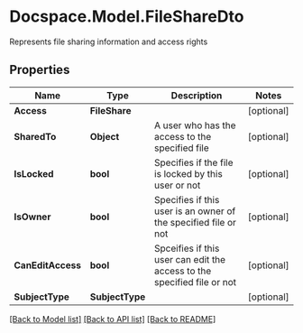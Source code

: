 # Docspace.Model.FileShareDto
Represents file sharing information and access rights

## Properties

Name | Type | Description | Notes
------------ | ------------- | ------------- | -------------
**Access** | **FileShare** |  | [optional] 
**SharedTo** | **Object** | A user who has the access to the specified file | [optional] 
**IsLocked** | **bool** | Specifies if the file is locked by this user or not | [optional] 
**IsOwner** | **bool** | Specifies if this user is an owner of the specified file or not | [optional] 
**CanEditAccess** | **bool** | Spceifies if this user can edit the access to the specified file or not | [optional] 
**SubjectType** | **SubjectType** |  | [optional] 

[[Back to Model list]](../README.md#documentation-for-models) [[Back to API list]](../README.md#documentation-for-api-endpoints) [[Back to README]](../README.md)

